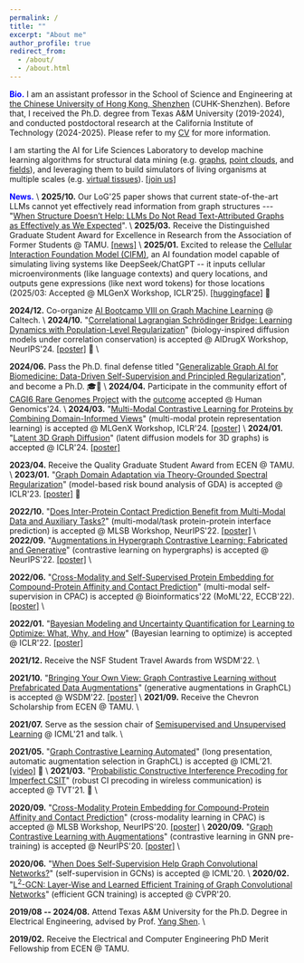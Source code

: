 ```yaml
---
permalink: /
title: ""
excerpt: "About me"
author_profile: true
redirect_from: 
  - /about/
  - /about.html
---
```



<span style="color:blue">**Bio.**</span>
I am an assistant professor in the School of Science and Engineering at [the Chinese University of Hong Kong, Shenzhen](https://sse.cuhk.edu.cn/en) (CUHK-Shenzhen).
Before that, I received the Ph.D. degree from Texas A&M University (2019-2024),
and conducted postdoctoral research at the California Institute of Technology (2024-2025).
Please refer to my [CV](https://yyou1996.github.io/files/yuning_cv.pdf) for more information.

I am starting the AI for Life Sciences Laboratory to develop machine learning algorithms for structural data mining (e.g.
[graphs](https://proceedings.neurips.cc/paper_files/paper/2020/hash/3fe230348e9a12c13120749e3f9fa4cd-Abstract.html),
[point clouds](https://openreview.net/forum?id=cXbnGtO0NZ),
and [fields](https://arxiv.org/abs/2402.10227)), and leveraging them to build simulators of living organisms at multiple scales (e.g.
[virtual tissues](https://www.biorxiv.org/content/10.1101/2025.01.25.634867)).
[[join us]](https://yyou1996.github.io/laboratory/)


<!--
the B.Eng. degree from Xi'an Jiaotong University (2015-2019), 
I am a postdoctoral scholar in the Division of Biology and Biological Engineering at <ins>Cal</ins>ifornia Institute of <ins>Tech</ins>nology, advised by Prof. [Matt Thomson](https://thomsonlab.caltech.edu).
Before that, I received the Ph.D. degree from <ins>T</ins>exas <ins>A</ins>&<ins>M</ins> <ins>U</ins>niversity, advised by Prof. [Yang Shen](https://shen-lab.github.io) and co-advised by Prof. [Zhangyang (Atlas) Wang](https://vita-group.github.io/), and the B.Eng. degree from <ins>X</ins>i'an <ins>J</ins>iao<ins>t</ins>ong <ins>U</ins>niversity. Please refer to my [CV](https://yyou1996.github.io/files/yuning_cv.pdf) for more information.
I develop machine learning algorithms on structural data (e.g.
[graphs](https://proceedings.neurips.cc/paper_files/paper/2020/hash/3fe230348e9a12c13120749e3f9fa4cd-Abstract.html),
[point clouds](https://openreview.net/forum?id=cXbnGtO0NZ),
and [fields](https://arxiv.org/abs/2402.10227)), and leverage them to build virtual biological systems for simulating complex biological behaviors (e.g.
[virtual tissues](https://www.biorxiv.org/content/10.1101/2025.01.25.634867)).
<span style="color:red">**Recruitment.**</span>
I am starting the AI for Life Sciences laboratory at [the Chinese University of Hong Kong, Shenzhen](https://sse.cuhk.edu.cn/en), in the School of Science and Engineering, and recruiting PhD students and research assistants.
If you are passionate about leveraging AI techniques to build virtual biological systems (virtual cells, tissues, organisms, etc.), please consider to [join us](https://yyou1996.github.io/laboratory/)!
-->


<span style="color:blue">**News.**</span> \\
**2025/10.** Our LoG'25 paper shows that current state-of-the-art LLMs cannot yet effectively read information from graph structures ---
"[When Structure Doesn’t Help: LLMs Do Not Read Text-Attributed Graphs as Effectively as We Expected](https://openreview.net/forum?id=ijQTdlHJze)". \\
**2025/03.** Receive the Distinguished Graduate Student Award for Excellence in Research from the Association of Former Students @ TAMU. [[news]](https://grad.tamu.edu/aggie-life/news/2025-distinguished-graduate-student-awards) \\
**2025/01.** Excited to release the [Cellular Interaction Foundation Model (CIFM)](https://www.biorxiv.org/content/10.1101/2025.01.25.634867), an AI foundation model capable of simulating living systems like DeepSeek/ChatGPT -- it inputs cellular microenvironments (like language contexts) and query locations, and outputs gene expressions (like next word tokens) for those locations (2025/03: Accepted @ MLGenX Workshop, ICLR’25).
[[huggingface]](https://huggingface.co/ynyou/CIFM) 🎉

**2024/12.** Co-organize [AI Bootcamp VIII on Graph Machine Learning](https://www.caltech.edu/campus-life-events/calendar/ai-bootcamp-viii-graphs-in-machine-learning) @ Caltech. \\
**2024/10.** "[Correlational Lagrangian Schrödinger Bridge: Learning Dynamics with Population-Level Regularization](https://openreview.net/forum?id=i1hekxcJP1)" (biology-inspired diffusion models under correlation conservation) is accepted @ AIDrugX Workshop, NeurIPS'24.
[[poster]](https://yyou1996.github.io/files/aidrugx2024_clsb_poster.pdf) 🎉 \\
<!-- **2024/07 - Present.** Join the Division of Biology and Biological Engineering at California Institute of Technology, as a postdoctoral scholar advised by Prof. [Matt Thomson](https://thomsonlab.caltech.edu). \\ -->
**2024/06.** Pass the Ph.D. final defense titled "[Generalizable Graph AI for Biomedicine: Data-Driven Self-Supervision and Principled Regularization](https://oaktrust.library.tamu.edu/items/51769588-af7f-4ef1-99d6-dc5e05b6074b)", and become a Ph.D. 🎓🎉 \\
**2024/04.** Participate in the community effort of [CAGI6 Rare Genomes Project](https://genomeinterpretation.org/cagi6-rgp.html) with the [outcome](https://www.medrxiv.org/content/10.1101/2023.08.02.23293212) accepted @ Human Genomics'24. \\
**2024/03.** "[Multi-Modal Contrastive Learning for Proteins by Combining Domain-Informed Views](https://openreview.net/forum?id=xDcTugulVV)" (multi-modal protein representation learning) is accepted @ MLGenX Workshop, ICLR'24.
[[poster]](https://yyou1996.github.io/files/mlgenx2024_protein_poster.pdf) \\
**2024/01.** "[Latent 3D Graph Diffusion](https://openreview.net/forum?id=cXbnGtO0NZ)" (latent diffusion models for 3D graphs) is accepted @ ICLR'24.
[[poster]](https://yyou1996.github.io/files/iclr2024_ldm3dg_poster.pdf)

<!-- **2023/10.** Talk at Prof. [James Cai](https://cailab-tamu.github.io/)'s lab @ TAMU. \\ -->
<!--  **2023/08.** Talk at the Spatial Omics Journal Club @ Genentech. \\ -->
<!-- 🐰**2023/06.** Have a sweet time in [Genentech Gives Back](https://www.gene.com/good/giving/programs-volunteerism/gives-back) week. 💙 \\ -->
<!-- **2023/05 -- 2023/08.** Join the Research and Early Development organization at Genentech, Inc. (gRED), as an AIML intern advised by Dr. [Changlin Wan](http://changlinwan.com/) & Dr. [Kai Liu](https://www.linkedin.com/in/kai-liu-5aa28914/). \\ -->
**2023/04.** Receive the Quality Graduate Student Award from ECEN @ TAMU. \\
**2023/01.** "[Graph Domain Adaptation via Theory-Grounded Spectral Regularization](https://openreview.net/forum?id=OysfLgrk8mk)" (model-based risk bound analysis of GDA) is accepted @ ICLR'23. [[poster]](https://yyou1996.github.io/files/iclr2023_gda_poster.pdf) 🎉

**2022/10.** "[Does Inter-Protein Contact Prediction Benefit from Multi-Modal Data and Auxiliary Tasks?](https://www.biorxiv.org/content/10.1101/2022.11.29.518454)" (multi-modal/task protein-protein interface prediction) is accepted @ MLSB Workshop, NeurIPS'22. [[poster]](https://yyou1996.github.io/files/mlsb2022_protein_poster.pdf) \\
**2022/09.** "[Augmentations in Hypergraph Contrastive Learning: Fabricated and Generative](https://arxiv.org/abs/2210.03801)" (contrastive learning on hypergraphs) is accepted @ NeurIPS'22. [[poster]](https://yyou1996.github.io/files/neurips2022_hypergcl_poster.pdf) \\
<!-- 🐯**2022/07.** Happy [4th anniversary](https://www.linkedin.com/posts/insitro_the-past-four-years-would-not-have-been-possible-activity-6963918926535700480-eM2X?utm_source=linkedin_share&utm_medium=member_desktop_web) to insitro, Inc.! 🎂 \\ -->
**2022/06.** "[Cross-Modality and Self-Supervised Protein Embedding for Compound-Protein Affinity and Contact Prediction](https://www.biorxiv.org/content/10.1101/2022.07.18.500559)" (multi-modal self-supervision in CPAC) is accepted @ Bioinformatics'22 (MoML'22, ECCB'22). [[poster]](https://yyou1996.github.io/files/moml2022_cpac_poster.pdf) \\
<!-- **2022/05 -- 2022/08.** Join the Department of Data Science and Machine Learning at insitro, Inc., as an ML small molecules [intern](https://www.linkedin.com/posts/insitro_machinelearning-activity-6954871600278097920-kEH-?utm_source=linkedin_share&utm_medium=member_desktop_web) advised by Dr. [Bowen Liu](https://scholar.google.com/citations?user=l_IWUOAAAAAJ&hl=en&oi=ao) & [Ralph Ma](https://www.linkedin.com/in/ralphma/). 🎉 \\ -->
<!-- **2022/03.** Talk at the AI&A Journal Club @ AstraZeneca. \\ -->
**2022/01.** "[Bayesian Modeling and Uncertainty Quantification for Learning to Optimize: What, Why, and How](https://openreview.net/forum?id=EVVadRFRgL7)" (Bayesian learning to optimize) is accepted @ ICLR'22. [[poster]](https://yyou1996.github.io/files/iclr2022_bl2o_poster.pdf)

**2021/12.** Receive the NSF Student Travel Awards from WSDM'22. \\
<!-- **2021/10.** Talk at Prof. [Mingyuan Zhou](https://mingyuanzhou.github.io/index.html)’s group @ UT Austin. \\ -->
**2021/10.** "[Bringing Your Own View: Graph Contrastive Learning without Prefabricated Data Augmentations](https://arxiv.org/abs/2201.01702)" (generative augmentations in GraphCL) is accepted @ WSDM'22. [[poster]](https://yyou1996.github.io/files/wsdm2022_graphcl_lp_poster.pdf) \\
**2021/09.** Receive the Chevron Scholarship from ECEN @ TAMU. \\
<!-- **2021/08.** Talk at [LoGaG](https://hannes-stark.com/logag-reading-group) @ TUM. \\ -->
<!-- **2021/07.** Talk at [3DSIG COSI](https://www.iscb.org/cms_addon/conferences/ismbeccb2021/tracks/3dsig) @ ISMB/ECCB'21. [[video]](https://www.youtube.com/watch?v=lX1jSvi44uE) \\ -->
**2021/07.** Serve as the session chair of [Semisupervised and Unsupervised Learning](https://icml.cc/Conferences/2021/Schedule?showParentSession=12101) @ ICML'21 and talk. \\
<!-- **2021/06 -- 2021/08.** Join the Product Semantics Team at Amazon.com Services, Inc., as an applied scientist intern advised by Dr. [Tong Zhao](https://scholar.google.com/citations?user=SSBJh9oAAAAJ&hl=en&oi=ao). \\ -->
**2021/05.** "[Graph Contrastive Learning Automated](https://arxiv.org/abs/2106.07594)" (long presentation, automatic augmentation selection in GraphCL) is accepted @ ICML’21. [[video]](https://slideslive.com/38958634/graph-contrastive-learning-automated) 🎉 \\
**2021/03.** "[Probabilistic Constructive Interference Precoding for Imperfect CSIT](https://ieeexplore.ieee.org/document/9374108)" (robust CI precoding in wireless communication) is accepted @ TVT'21. 🎉 \\
<!-- 🐂**2021/02.** Survive [Texas winter storm](https://www.foxnews.com/us/texas-winter-storm-power-outage-snow-temperatures). 🥶 \\ -->
<!-- **2021/02.** Pass the Ph.D. qualifying exam. -->

<!-- 🐭**2020/12.** "[AR-Stock: Deep Augmented Relational Stock Prediction](https://aaai-kdf.github.io/kdf2021/assets/pdfs/KDF_21_paper_5.pdf)" (oral, GCNs in stock prediction) is accepted @ KDF Workshop, AAAI'21. \\ -->
**2020/09.** "[Cross-Modality Protein Embedding for Compound-Protein Affinity and Contact Prediction](https://www.biorxiv.org/content/10.1101/2020.11.29.403162)" (cross-modality learning in CPAC) is accepted @ MLSB Workshop, NeurIPS'20. [[poster]](https://yyou1996.github.io/files/mlsb2020_cpac_poster.pdf) \\
**2020/09.** "[Graph Contrastive Learning with Augmentations](https://arxiv.org/abs/2010.13902)" (contrastive learning in GNN pre-training) is accepted @ NeurIPS'20. [[poster]](https://yyou1996.github.io/files/neurips2020_graphcl_poster.pdf) \\
<!-- **2020/09 -- 2024/05.** Employed by the Department of Electrical and Computer Engineering at Texas A&M University, as a graduate research assistant advised by Prof. [Yang Shen](https://shen-lab.github.io/). \\ -->
**2020/06.** "[When Does Self-Supervision Help Graph Convolutional Networks?](https://arxiv.org/abs/2006.09136)" (self-supervision in GCNs) is accepted @ ICML'20. \\
**2020/02.** "[L<sup>2</sup>-GCN: Layer-Wise and Learned Efficient Training of Graph Convolutional Networks](https://arxiv.org/abs/2003.13606)" (efficient GCN training) is accepted @ CVPR'20.

**2019/08 -- 2024/08.** Attend Texas A&M University for the Ph.D. Degree in Electrical Engineering, advised by Prof. [Yang Shen](https://shen-lab.github.io/). \\
<!-- 🐖**2019/05 -- 2019/08.** Join [Intelligence SciencE and systEm Lab (iSEE)](https://www.isee-ai.cn/) in the School of Data and Computer Science at Sun Yet-Sen University, Guangzhou, as a voluntary research assistant advised by Prof. [Wei-Shi Zheng](https://www.isee-ai.cn/~zhwshi/). \\ -->
**2019/02.** Receive the Electrical and Computer Engineering PhD Merit Fellowship from ECEN @ TAMU.

<!--  🐶**2018/09 -- 2019/04.** Join State Key Laboratory for Strength and Vibration of Mechanical Structures in the School of Aerospace Engineering at Xi'an Jiaotong University, Xi'an, as a voluntary research assistant advised by Dr. [Gangming Lv](http://gr.xjtu.edu.cn/web/gmlv/1) & Prof. [Guiyan Rong](http://gr.xjtu.edu.cn/web/yanguirong/1). \\
**2018/07 -- 2018/08.** Join [Optical+Biomedical Engineering Laboratory (OBEL)](http://obel.ee.uwa.edu.au/) in the School of Electrical, Electronic & Computer Engineering at the University of Western Australia, Perth, as a voluntary research assistant advised by Dr. [Karol Karnowski](https://scholar.google.com/citations?user=piE2NlMAAAAJ&hl=en&oi=ao) & Prof. [Barry Cense](https://scholar.google.com/citations?user=j88vA6YAAAAJ&hl=en&oi=ao). -->

<!-- 🐵**2016/12.** Receive 1st Prize in Shaanxi at Contemporary Undergraduate Mathematical Contest in Modeling from China Society for Industrial and Applied Mathematics. -->

<!-- 🐏**2015/08 -- 2019/06.** Attend Xi'an Jiaotong University, Xi'an, China, for the Bachelor's Degree in Information Engineering. ✈️ -->
